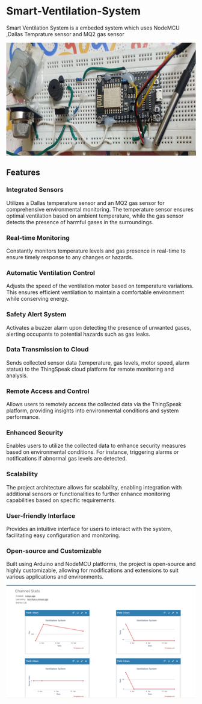# Smart-Ventilation-System
Smart Ventilation System is a embeded system which uses NodeMCU ,Dallas Temprature sensor and MQ2 gas sensor

<img src="/ArduinoCircuit.jpg" alt="Circuit Image" width="600" height="300" >

## Features
### Integrated Sensors
Utilizes a Dallas temperature sensor and an MQ2 gas sensor for comprehensive environmental monitoring. The temperature sensor ensures optimal ventilation based on ambient temperature, while the gas sensor detects the presence of harmful gases in the surroundings.

### Real-time Monitoring
Constantly monitors temperature levels and gas presence in real-time to ensure timely response to any changes or hazards.

### Automatic Ventilation Control
Adjusts the speed of the ventilation motor based on temperature variations. This ensures efficient ventilation to maintain a comfortable environment while conserving energy.

### Safety Alert System
Activates a buzzer alarm upon detecting the presence of unwanted gases, alerting occupants to potential hazards such as gas leaks.

### Data Transmission to Cloud
Sends collected sensor data (temperature, gas levels, motor speed, alarm status) to the ThingSpeak cloud platform for remote monitoring and analysis.

### Remote Access and Control
Allows users to remotely access the collected data via the ThingSpeak platform, providing insights into environmental conditions and system performance.

### Enhanced Security
Enables users to utilize the collected data to enhance security measures based on environmental conditions. For instance, triggering alarms or notifications if abnormal gas levels are detected.

### Scalability
The project architecture allows for scalability, enabling integration with additional sensors or functionalities to further enhance monitoring capabilities based on specific requirements.

### User-friendly Interface
Provides an intuitive interface for users to interact with the system, facilitating easy configuration and monitoring.

### Open-source and Customizable
Built using Arduino and NodeMCU platforms, the project is open-source and highly customizable, allowing for modifications and extensions to suit various applications and environments.

<img src="/Screenshot%202024-04-11%20205720.png" alt="Cloud Data" width="600" height="300" >
